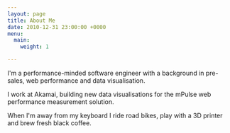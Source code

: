 ```yaml
---
layout: page
title: About Me
date: 2010-12-31 23:00:00 +0000
menu:
  main:
    weight: 1

---
```

I'm a performance-minded software engineer with a background in pre-sales, web performance and data visualisation.

I work at Akamai, building new data visualisations for the mPulse web performance measurement solution.

When I'm away from my keyboard I ride road bikes, play with a 3D printer and brew fresh black coffee.